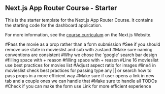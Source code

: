 ## Next.js App Router Course - Starter

This is the starter template for the Next.js App Router Course. It contains the starting code for the dashboard application.

For more information, see the [course curriculum](https://nextjs.org/learn) on the Next.js Website.

#Pass the movie as a prop rather than a form submission 
#See if you should remove use state in movieslist and sub with zustand
#Make sure naming conventions are consistent
#Why we chose the 'google' search bar design
#filling space with + reason
#filling space with + reason
#Line 16 movieslist use best practices for movies list 
#Adjust aspect ratio for images
#line4 in movieslist check best practices for passing type any || or search how to pass props in a more efficient way
#Make sure if user opens a link in new tab and a couple ones we can handle that
#Make sure to handle all TODOs
#Check if you can make the form use Link for more efficient experience
